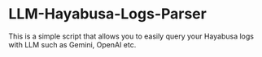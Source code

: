 # LLM-Hayabusa-Logs-Parser

This is a simple script that allows you to easily query your Hayabusa logs with LLM such as Gemini, OpenAI etc.



